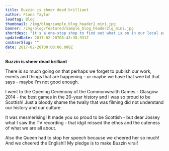 ```yaml
---
title: Buzzin is sheer dead brilliant
author: Fiona Taylor
leadtag: Blog
thumbnail: /img/blog/sample_blog_header2_mini.jpg
banner: /img/blog/featured/sample_blog_header2lg_mini.jpg
shortdesc: "it's a one-stop shop to find out what is on in our local area.We need to be using this platform more - to ensure we all know what is going on - ahead of events rather than finding out what's happened and we have missed it and are disappointed.."
updatedDate: 2017-02-20T08:43:38.931Z
cmsUserSlug: ""
date: 2017-02-20T00:00:00.000Z
---
```


**Buzzin is sheer dead brilliant**

There is so much going on that perhaps we forget to publish our work, events and things that are happening - or maybe we have that wee bit that says - maybe I'm not good enough.

I went to the Opening Ceremony of the Commonwealth Games - Glasgow 2014 - the best games in the 20-year history and I was so proud to be Scottish! Just a bloody shame the twally that was filming did not understand our history and our culture.

It was mesmerising! It made you so proud to be Scottish - but dear Jossey what I saw the TV recording - that idgit missed the ethos and the cuteness of what we are all about. 

Also the Queen had to stop her speech because we cheered her so much! And we cheered the English!! My pledge is to make Buzzin viral!